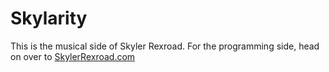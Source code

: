 # Skylarity

This is the musical side of Skyler Rexroad. For the programming side, head on over to [SkylerRexroad.com](http://skylerrexroad.com/)
